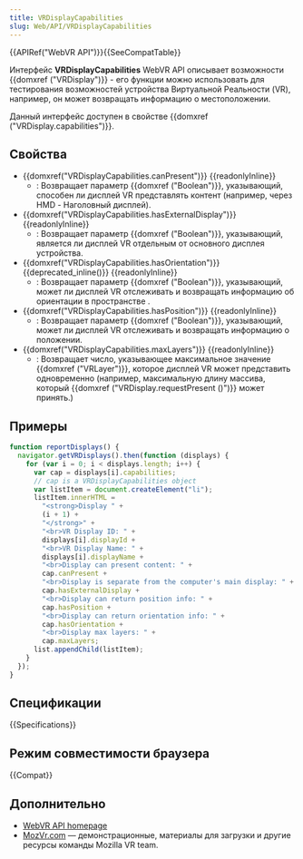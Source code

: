 ```yaml
---
title: VRDisplayCapabilities
slug: Web/API/VRDisplayCapabilities
---
```


{{APIRef("WebVR API")}}{{SeeCompatTable}}

Интерфейс **VRDisplayCapabilities** WebVR API описывает возможности {{domxref ("VRDisplay")}} - его функции можно использовать для тестирования возможностей устройства Виртуальной Реальности (VR), например, он может возвращать информацию о местоположении.

Данный интерфейс доступен в свойстве {{domxref ("VRDisplay.capabilities")}}.

## Свойства

- {{domxref("VRDisplayCapabilities.canPresent")}} {{readonlyInline}}
  - : Возвращает параметр {{domxref ("Boolean")}}, указывающий, способен ли дисплей VR представлять контент (например, через HMD - Наголовный дисплей).
- {{domxref("VRDisplayCapabilities.hasExternalDisplay")}} {{readonlyInline}}
  - : Возвращает параметр {{domxref ("Boolean")}}, указывающий, является ли дисплей VR отдельным от основного дисплея устройства.
- {{domxref("VRDisplayCapabilities.hasOrientation")}} {{deprecated_inline()}} {{readonlyInline}}
  - : Возвращает параметр {{domxref ("Boolean")}}, указывающий, может ли дисплей VR отслеживать и возвращать информацию об ориентации в пространстве .
- {{domxref("VRDisplayCapabilities.hasPosition")}} {{readonlyInline}}
  - : Возвращает параметр {{domxref ("Boolean")}}, указывающий, может ли дисплей VR отслеживать и возвращать информацию о положении.
- {{domxref("VRDisplayCapabilities.maxLayers")}} {{readonlyInline}}
  - : Возвращает число, указывающее максимальное значение {{domxref ("VRLayer")}}, которое дисплей VR может представить одновременно (например, максимальную длину массива, который {{domxref ("VRDisplay.requestPresent ()")}} может принять.)

## Примеры

```js
function reportDisplays() {
  navigator.getVRDisplays().then(function (displays) {
    for (var i = 0; i < displays.length; i++) {
      var cap = displays[i].capabilities;
      // cap is a VRDisplayCapabilities object
      var listItem = document.createElement("li");
      listItem.innerHTML =
        "<strong>Display " +
        (i + 1) +
        "</strong>" +
        "<br>VR Display ID: " +
        displays[i].displayId +
        "<br>VR Display Name: " +
        displays[i].displayName +
        "<br>Display can present content: " +
        cap.canPresent +
        "<br>Display is separate from the computer's main display: " +
        cap.hasExternalDisplay +
        "<br>Display can return position info: " +
        cap.hasPosition +
        "<br>Display can return orientation info: " +
        cap.hasOrientation +
        "<br>Display max layers: " +
        cap.maxLayers;
      list.appendChild(listItem);
    }
  });
}
```

## Спецификации

{{Specifications}}

## Режим совместимости браузера

{{Compat}}

## Дополнительно

- [WebVR API homepage](/ru/docs/Web/API/WebVR_API)
- [MozVr.com](http://mozvr.com/) — демонстрационные, материалы для загрузки и другие ресурсы команды Mozilla VR team.

